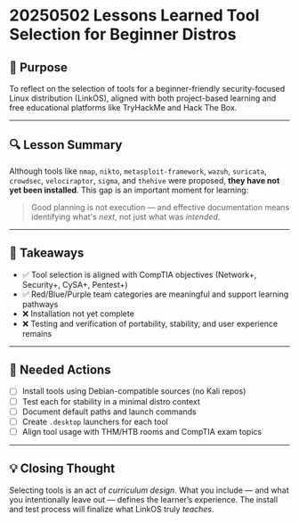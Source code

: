 # 20250502 Lessons Learned Tool Selection for Beginner Distros

## 🎯 Purpose

To reflect on the selection of tools for a beginner-friendly security-focused Linux distribution (LinkOS), aligned with both project-based learning and free educational platforms like TryHackMe and Hack The Box.

---

## 🔍 Lesson Summary

Although tools like `nmap`, `nikto`, `metasploit-framework`, `wazuh`, `suricata`, `crowdsec`, `velociraptor`, `sigma`, and `thehive` were proposed, **they have not yet been installed**. This gap is an important moment for learning:

> Good planning is not execution — and effective documentation means identifying what's *next*, not just what was *intended*.

---

## 📌 Takeaways

- ✅ Tool selection is aligned with CompTIA objectives (Network+, Security+, CySA+, Pentest+)
- ✅ Red/Blue/Purple team categories are meaningful and support learning pathways
- ❌ Installation not yet complete
- ❌ Testing and verification of portability, stability, and user experience remains

---

## 🔧 Needed Actions

- [ ] Install tools using Debian-compatible sources (no Kali repos)
- [ ] Test each for stability in a minimal distro context
- [ ] Document default paths and launch commands
- [ ] Create `.desktop` launchers for each tool
- [ ] Align tool usage with THM/HTB rooms and CompTIA exam topics

---

## 💡 Closing Thought

Selecting tools is an act of *curriculum design*. What you include — and what you intentionally leave out — defines the learner’s experience. The install and test process will finalize what LinkOS truly *teaches*.


